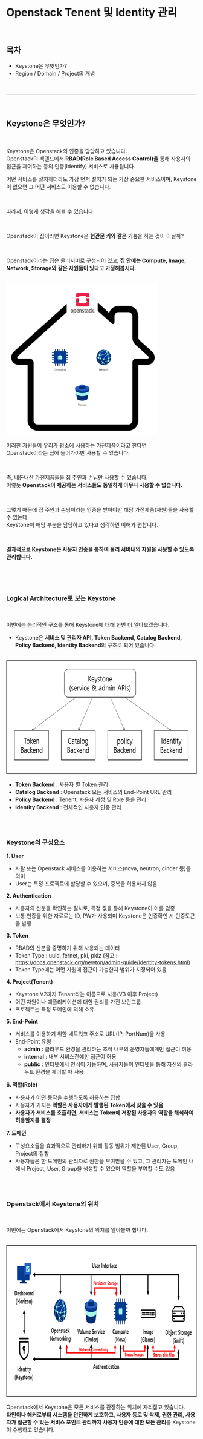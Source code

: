 # Openstack Tenent 및 Identity 관리

</br>
<h2>목차</h2>

- Keystone은 무엇인가?
- Region / Domain / Project의 개념
</br>

---

</br>
<h2> Keystone은 무엇인가?</h2>

</br>

Keystone은 Openstack의 인증을 담당하고 있습니다.  
Openstack의 백엔드에서 **RBAD(Role Based Access Control)을** 통해 사용자의 접근을 제어하는 등의 인증(Identify) 서비스로 사용됩니다.  

어떤 서비스를 설치하더라도 가장 먼저 설치가 되는 가장 중요한 서비스이며, Keystone이 없으면 그 어떤 서비스도 이용할 수 없습니다.

</br>

따라서, 이렇게 생각을 해볼 수 있습니다.

</br>

Openstack이 집이라면 Keystone은 **현관문 키와 같은 기능**을 하는 것이 아닐까?  

</br>

Openstack이라는 집은 물리서버로 구성되어 있고, **집 안에는 Compute, Image, Network, Storage와 같은 자원들이 있다고 가정해봅시다.**

</br>

<img src="./img/house.png" width="400" height="400"> 

</br>

이러한 자원들이 우리가 평소에 사용하는 가전제품이라고 한다면  
Openstack이라는 집에 들어가야만 사용할 수 있습니다.

</br>

즉, 내돈내산 가전제품들을 집 주인과 손님만 사용할 수 있습니다.  
이렇듯 **Openstack이 제공하는 서비스들도 동일하게 아무나 사용할 수 없습니다.**

</br>

그렇기 때문에 집 주인과 손님이라는 인증을 받아야만 해당 가전제품(자원)들을 사용할 수 있는데,  
Keystone이 해당 부분을 담당하고 있다고 생각하면 이해가 편합니다.

</br>

**결과적으로 Keystone은 사용자 인증을 통하여 물리 서버내의 자원을 사용할 수 있도록 관리합니다.**

</br>
</br>
</br>

<h3>Logical Architecture로 보는 Keystone</h3>

</br>

이번에는 논리적인 구조를 통해 Keystone에 대해 한번 더 알아보겠습니다.  
* Keystone은 **서비스 및 관리자 API, Token Backend, Catalog Backend, Policy Backend, Identity Backend**의 구조로 되어 있습니다.

</br>

<img src="./img/logical architecture.png" width="600" height="300"> 

</br>

+ **Token Backend** : 사용자 별 Token 관리
+ **Catalog Backend** : Openstack 모든 서비스의 End-Point URL 관리
+ **Policy Backend** : Tenent, 사용자 계정 및 Role 등을 관리
+ **Identity Backend** : 전체적인 사용자 인증 관리

</br>
</br>

<h3>Keystone의 구성요소</h3>

**1. User**
   + 사람 또는 Openstack 서비스를 이용하는 서비스(nova, neutron, cinder 등)를 의미
   + User는 특정 프로젝트에 할당할 수 있으며, 중복을 허용하지 않음

**2. Authentication**
   + 사용자의 신분을 확인하는 절차로, 특정 값을 통해 Keystone이 이를 검증
   + 보통 인증을 위한 자료로는 ID, PW가 사용되며 Keystone은 인증확인 시 인증토큰을 발행

**3. Token**
   + RBAD의 신분을 증명하기 위해 사용되는 데이터
   + Token Type : uuid, fernet, pki, pkiz
   (참고 : https://docs.openstack.org/newton/admin-guide/identity-tokens.html)
   + Token Type에는 어떤 자원에 접근이 가능한지 범위가 지정되어 있음
 
 **4. Project(Tenent)**
 + Keystone V2까지 Tenant라는 이름으로 사용(V3 이후 Project)
 + 어떤 자원이나 애플리케이션에 대한 권리를 가진 보안그룹
 + 프로젝트는 특정 도메인에 의해 소유
 
 **5. End-Point**
 + 서비스를 이용하기 위한 네트워크 주소로 URL(IP, PortNum)을 사용
 + End-Point 유형
   - **admin** : 클라우드 환경을 관리하는 조직 내부의 운영자들에게만 접근이 허용
   - **internal** : 내부 서비스간에만 접근이 허용
   - **public** : 인터넷에서 인식이 가능하며, 사용자들이 인터넷을 통해 자신의 클라우드 환경을 제어할 때 사용

**6. 역할(Role)**
+ 사용자가 어떤 동작을 수행하도록 허용하는 집합
+ 사용자가 가지는 **역할은 사용자에게 발행된 Token에서 찾을 수 있음**
+ **사용자가 서비스를 호출하면, 서비스는 Token에 저장된 사용자의 역할을 해석하여 허용할지를 결정**

**7. 도메인**
+ 구성요소들을 효과적으로 관리하기 위해 활동 범위가 제한된 User, Group, Project의 집합
+ 사용자들은 한 도메인의 관리자로 권한을 부여받을 수 있고, 그 관리자는 도메인 내에서 Project, User, Group을 생성할 수 있으며 역할을 부여할 수도 있음
</br>
</br>
<h3>Openstack에서 Keystone의 위치</h3>

</br>

이번에는 Openstack에서 Keystone의 위치를 알아볼까 합니다.

</br>

<img src="./img/Keystone location.png" width="800" height="400"> 

</br>

Openstack에서 Keystone은 모든 서비스를 관장하는 위치에 자리잡고 있습니다.
</br>
**타인이나 해커로부터 시스템을 안전하게 보호하고, 사용자 등로 및 삭제, 권한 관리, 사용자가 접근할 수 있는 서비스 포인트 관리까지 사용자 인증에 대한 모든 관리**를 Keystone이 수행하고 있습니다.
<!--stackedit_data:
eyJoaXN0b3J5IjpbMTgwNTM5NTU4MywxMTcwMDU1MzM1LDE5OD
AwNzMwNjUsLTE4NTc0MDg0ODQsNDE2NTg5MTE3LC0xMzQyNDU2
OTEyLDIxMjY3MTUxMjIsMTYyMzY4NTc2Miw2OTkxMDYzNDMsMT
QzODQ4MTM3MiwxNjU0NzM0NjY5LC0xNjU2NTQxNjc5LDY0OTcw
MzA2LDI4NDUzMzc1NSwzNDIzODMyMTAsMTIxMzc1MTQ0NCwxNT
AxNzkwODMwXX0=
-->